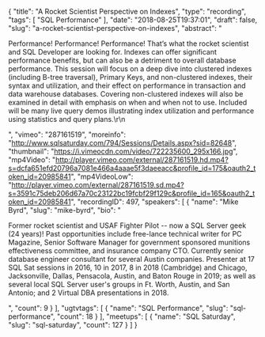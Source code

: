 {
  "title": "A Rocket Scientist Perspective on Indexes",
  "type": "recording",
  "tags": [
    "SQL Performance"
  ],
  "date": "2018-08-25T19:37:01",
  "draft": false,
  "slug": "a-rocket-scientist-perspective-on-indexes",
  "abstract": "<p>Performance!  Performance!  Performance!  That’s what the rocket scientist and SQL Developer are looking for.  Indexes can offer significant performance benefits, but can also be a detriment to overall database performance.  This session will focus on a deep dive into clustered indexes (including B-tree traversal), Primary Keys, and non-clustered indexes, their syntax and utilization, and their effect on performance in transaction and data warehouse databases.  Covering non-clustered indexes will also be examined in detail with emphasis on when and when not to use.  Included will be many live query demos illustrating index utilization and performance using statistics and query plans.\r\n</p>",
  "vimeo": "287161519",
  "moreinfo": "http://www.sqlsaturday.com/794/Sessions/Details.aspx?sid=82648",
  "thumbnail": "https://i.vimeocdn.com/video/722235600_295x166.jpg",
  "mp4Video": "http://player.vimeo.com/external/287161519.hd.mp4?s=dcfa651efd20796a7081e466a4aaae5f3daeeacc&profile_id=175&oauth2_token_id=20985841",
  "mp4VideoLow": "http://player.vimeo.com/external/287161519.sd.mp4?s=3591c75deb206d67a70c23122bc19fcbf29f129c&profile_id=165&oauth2_token_id=20985841",
  "recordingID": 497,
  "speakers": [
    {
      "name": "Mike Byrd",
      "slug": "mike-byrd",
      "bio": "<p>Former rocket scientist and USAF Fighter Pilot -- now a SQL Server geek (24 years)! Past opportunities include free-lance technical writer for PC Magazine, Senior Software Manager for government sponsored munitions effectiveness committee, and insurance company CTO. Currently senior database engineer consultant for several Austin companies. Presenter at 17 SQL Sat sessions in 2016, 10 in 2017, 8 in 2018 (Cambridge) and Chicago, Jacksonville, Dallas, Pensacola, Austin, and Baton Rouge in 2019; as well as several local SQL Server user's groups in Ft. Worth, Austin, and San Antonio; and 2 Virtual DBA presentations in 2018.</p>",
      "count": 9
    }
  ],
  "ugtvtags": [
    {
      "name": "SQL Performance",
      "slug": "sql-performance",
      "count": 18
    }
  ],
  "meetups": [
    {
      "name": "SQL Saturday",
      "slug": "sql-saturday",
      "count": 127
    }
  ]
}